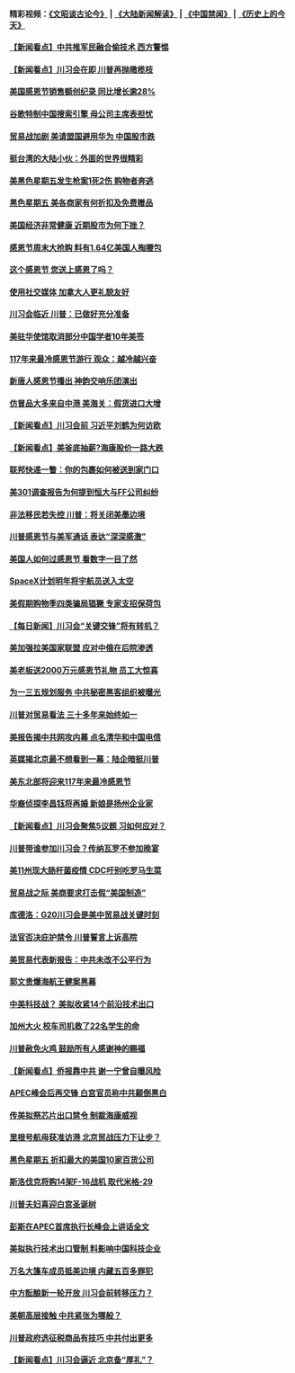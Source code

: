 #### 精彩视频：[《文昭谈古论今》](https://github.com/gfw-breaker/wenzhao/blob/master/README.md?t=11240034) | [《大陆新闻解读》](https://github.com/gfw-breaker/ntdtv-comedy/blob/master/README.md?t=11240034) | [《中国禁闻》](https://github.com/gfw-breaker/ntdtv-news/blob/master/README.md?t=11240034) | [《历史上的今天》](https://github.com/gfw-breaker/today-in-history/blob/master/README.md?t=11240034) 

#### [【新闻看点】中共推军民融合偷技术 西方警惕](../pages/nsc412/n10871382.md?t=11240034) 

#### [【新闻看点】川习会在即 川普再抛橄榄枝](../pages/nsc412/n10871248.md?t=11240034) 

#### [美国感恩节销售额创纪录 同比增长逾28%](../pages/nsc412/n10871319.md?t=11240034) 

#### [谷歌特制中国搜索引擎 母公司主席表担忧](../pages/nsc412/n10871238.md?t=11240034) 

#### [贸易战加剧 美请盟国避用华为 中国股市跌](../pages/nsc412/n10871064.md?t=11240034) 

#### [挺台湾的大陆小伙：外面的世界很精彩](../pages/nsc412/n10870983.md?t=11240034) 

#### [美黑色星期五发生枪案1死2伤 购物者奔逃](../pages/nsc412/n10870651.md?t=11240034) 

#### [黑色星期五 美各商家有何折扣及免费赠品](../pages/nsc412/n10869609.md?t=11240034) 

#### [美国经济非常健康 近期股市为何下挫？](../pages/nsc412/n10869220.md?t=11240034) 

#### [感恩节周末大抢购 料有1.64亿美国人掏腰包](../pages/nsc412/n10869532.md?t=11240034) 

#### [这个感恩节 您送上感恩了吗？](../pages/nsc412/n10869319.md?t=11240034) 

#### [使用社交媒体 加拿大人更礼貌友好](../pages/nsc412/n10869758.md?t=11240034) 

#### [川习会临近 川普：已做好充分准备](../pages/nsc412/n10869699.md?t=11240034) 

#### [美驻华使馆取消部分中国学者10年美签](../pages/nsc412/n10869261.md?t=11240034) 

#### [117年来最冷感恩节游行 观众：越冷越兴奋](../pages/nsc412/n10869409.md?t=11240034) 

#### [新唐人感恩节播出 神韵交响乐团演出](../pages/nsc412/n10849459.md?t=11240034) 

#### [仿冒品大多来自中港 美海关：假货进口大增](../pages/nsc412/n10869186.md?t=11240034) 

#### [【新闻看点】川习会前 习近平刘鹤为何访欧](../pages/nsc412/n10869070.md?t=11240034) 

#### [【新闻看点】美釜底抽薪?海康股价一路大跌](../pages/nsc412/n10868888.md?t=11240034) 

#### [联邦快递一瞥：你的包裹如何被送到家门口](../pages/nsc412/n10869130.md?t=11240034) 

#### [美301调查报告为何提到恒大与FF公司纠纷](../pages/nsc412/n10868690.md?t=11240034) 

#### [非法移民若失控 川普：将关闭美墨边境](../pages/nsc412/n10868952.md?t=11240034) 

#### [川普感恩节与美军通话 表达“深深感激”](../pages/nsc412/n10868915.md?t=11240034) 

#### [美国人如何过感恩节 看数字一目了然](../pages/nsc412/n10868871.md?t=11240034) 

#### [SpaceX计划明年将宇航员送入太空](../pages/nsc412/n10868896.md?t=11240034) 

#### [美假期购物季四类骗局猖獗 专家支招保荷包](../pages/nsc412/n10868751.md?t=11240034) 

#### [【每日新闻】川习会“关键交锋”将有转机？](../pages/nsc412/n10866735.md?t=11240034) 

#### [美加强拉美国家联盟 应对中俄在后院渗透](../pages/nsc412/n10866498.md?t=11240034) 

#### [美老板送2000万元感恩节礼物 员工大惊喜](../pages/nsc412/n10866859.md?t=11240034) 

#### [为一三五规划服务 中共秘密黑客组织被曝光](../pages/nsc412/n10866916.md?t=11240034) 

#### [川普对贸易看法 三十多年来始终如一](../pages/nsc412/n10867008.md?t=11240034) 

#### [美报告揭中共网攻内幕 点名清华和中国电信](../pages/nsc412/n10866804.md?t=11240034) 

#### [英媒揭北京最不想看到一幕：陆企暗挺川普](../pages/nsc412/n10866311.md?t=11240034) 

#### [美东北部将迎来117年来最冷感恩节](../pages/nsc412/n10866722.md?t=11240034) 

#### [华裔侦探李昌钰将再婚 新娘是扬州企业家](../pages/nsc412/n10866743.md?t=11240034) 

#### [【新闻看点】川习会聚焦5议题 习如何应对？](../pages/nsc412/n10866506.md?t=11240034) 

#### [川普带谁参加川习会？传纳瓦罗不参加晚宴](../pages/nsc412/n10866514.md?t=11240034) 

#### [美11州现大肠杆菌疫情 CDC吁别吃罗马生菜](../pages/nsc412/n10866345.md?t=11240034) 

#### [贸易战之际 美商要求打击假“美国制造”](../pages/nsc412/n10865759.md?t=11240034) 

#### [库德洛：G20川习会是美中贸易战关键时刻](../pages/nsc412/n10864773.md?t=11240034) 

#### [法官否决庇护禁令 川普誓言上诉高院](../pages/nsc412/n10865013.md?t=11240034) 

#### [美贸易代表新报告：中共未改不公平行为](../pages/nsc412/n10865131.md?t=11240034) 

#### [郭文贵爆海航王健案黑幕](../pages/nsc412/n10865106.md?t=11240034) 

#### [中美科技战？ 美拟收紧14个前沿技术出口](../pages/nsc412/n10864753.md?t=11240034) 

#### [加州大火 校车司机救了22名学生的命](../pages/nsc412/n10864771.md?t=11240034) 

#### [川普赦免火鸡 鼓励所有人感谢神的赐福](../pages/nsc412/n10864662.md?t=11240034) 

#### [【新闻看点】侨报靠中共 谢一宁曾自曝风险](../pages/nsc412/n10864543.md?t=11240034) 

#### [APEC峰会后再交锋 白宫官员称中共颠倒黑白](../pages/nsc412/n10864695.md?t=11240034) 

#### [传美拟祭芯片出口禁令 制裁海康威视](../pages/nsc412/n10864457.md?t=11240034) 

#### [里根号航母获准访港 北京贸战压力下让步？](../pages/nsc412/n10864106.md?t=11240034) 

#### [黑色星期五 折扣最大的美国10家百货公司](../pages/nsc412/n10864377.md?t=11240034) 

#### [斯洛伐克将购14架F-16战机 取代米格-29](../pages/nsc412/n10864268.md?t=11240034) 

#### [川普夫妇喜迎白宫圣诞树](../pages/nsc412/n10862682.md?t=11240034) 

#### [彭斯在APEC首席执行长峰会上讲话全文](../pages/nsc412/n10862507.md?t=11240034) 

#### [美拟执行技术出口管制 料影响中国科技企业](../pages/nsc412/n10862505.md?t=11240034) 

#### [万名大篷车成员抵美边境 内藏五百多罪犯](../pages/nsc412/n10862566.md?t=11240034) 

#### [中方酝酿新一轮开放 川习会前转移压力？](../pages/nsc412/n10862118.md?t=11240034) 

#### [美朝高层接触 中共紧张为哪般？](../pages/nsc412/n10862181.md?t=11240034) 

#### [川普政府选征税商品有技巧 中共付出更多](../pages/nsc412/n10862436.md?t=11240034) 

#### [【新闻看点】川习会逼近 北京备“厚礼”？](../pages/nsc412/n10862214.md?t=11240034) 

